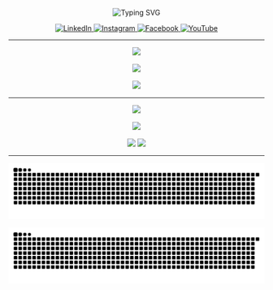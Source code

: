 <p align="center">
  <img src="https://readme-typing-svg.demolab.com?font=Fira+Code&size=28&pause=1000&color=FFD700&center=true&vCenter=true&width=500&lines=Hey%2C+I'm+Altan+Berk+Eren;Welcome+to+my+GitHub+profile!" alt="Typing SVG" />
</p>

<p align="center">
  <a href="https://www.linkedin.com/in/altan-berk-eren" target="_blank">
    <img src="https://cdn.jsdelivr.net/npm/simple-icons@v10/icons/linkedin.svg" width="32" height="32" alt="LinkedIn" />
  </a>
  <a href="https://www.instagram.com/altanberkeren/" target="_blank">
    <img src="https://cdn.jsdelivr.net/npm/simple-icons@v10/icons/instagram.svg" width="32" height="32" alt="Instagram" />
  </a>
  <a href="https://www.facebook.com/altanberk.eren.7" target="_blank">
    <img src="https://cdn.jsdelivr.net/npm/simple-icons@v10/icons/facebook.svg" width="32" height="32" alt="Facebook" />
  </a>
  <a href="https://www.youtube.com/@altanberkeren3871" target="_blank">
    <img src="https://cdn.jsdelivr.net/npm/simple-icons@v10/icons/youtube.svg" width="32" height="32" alt="YouTube" />
  </a>
</p>

---

<!-- Trophy Section (Perfectly Centered) -->
<div align="center">
  <img src="https://github-profile-trophy.vercel.app/?username=altanberkeren&theme=gruvbox&no-frame=true&margin-w=20&title=Repositories,Commits,Experience" />
</div>

<!-- Radar Activity Chart -->
<p align="center">
  <img src="https://github-profile-summary-cards.vercel.app/api/cards/productive-time?username=altanberkeren&theme=github_dark" />
</p>

<!-- Most Used Languages Chart -->
<p align="center">
  <img src="https://github-readme-stats.vercel.app/api/top-langs/?username=altanberkeren&layout=compact&theme=tokyonight&langs_count=6" />
</p>

---

<p align="center">
  <img src="https://github-profile-trophy.vercel.app/?username=altanberkeren&theme=gruvbox&no-frame=true&title=Repositories,Commits,Experience&margin-w=10" />
</p>

<p align="center">
  <img src="https://github-profile-summary-cards.vercel.app/api/cards/productive-time?username=altanberkeren&theme=github_dark" />
</p>

<p align="center">
  <img src="https://github-readme-stats.vercel.app/api?username=altanberkeren&show_icons=true&theme=tokyonight&hide=stars,prs,issues&rank_icon=percentile" />
  <img src="https://github-readme-stats.vercel.app/api/top-langs/?username=altanberkeren&layout=compact&theme=tokyonight&langs_count=6" />
</p>

---

<p align="center">
  <img src="https://raw.githubusercontent.com/altanberkeren/altanberkeren/output/github-contribution-grid-snake.svg" alt="Snake animation light" />
</p>

<p align="center">
  <img src="https://raw.githubusercontent.com/altanberkeren/altanberkeren/output/github-contribution-grid-snake-dark.svg?palette=github-dark" alt="Snake animation dark" />
</p>

